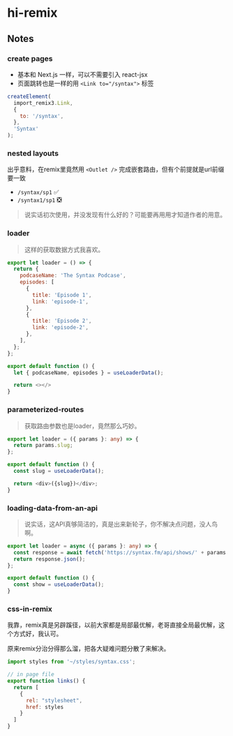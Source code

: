 # hi-remix

## Notes

### create pages

- 基本和 Next.js 一样，可以不需要引入 react-jsx
- 页面跳转也是一样的用 `<Link to="/syntax">` 标签

```js
createElement(
  import_remix3.Link,
  {
    to: '/syntax',
  },
  'Syntax'
);
```

### nested layouts

出乎意料，在remix里竟然用 `<Outlet />` 完成嵌套路由，但有个前提就是url前缀要一致

- `/syntax/sp1`  ✅
- `/syntax1/sp1` ❎

> 说实话初次使用，并没发现有什么好的？可能要再用用才知道作者的用意。

### loader

> 这样的获取数据方式我喜欢。

```js
export let loader = () => {
  return {
    podcaseName: 'The Syntax Podcase',
    episodes: [
      {
        title: 'Episode 1',
        link: 'episode-1',
      },
      {
        title: 'Episode 2',
        link: 'episode-2',
      },
    ],
  };
};

export default function () {
  let { podcaseName, episodes } = useLoaderData();

  return <></>
}
```

### parameterized-routes

> 获取路由参数也是loader，竟然那么巧妙。

```ts
export let loader = ({ params }: any) => {
  return params.slug;
};

export default function () {
  const slug = useLoaderData();

  return <div>({slug})</div>;
}
```

### loading-data-from-an-api

> 说实话，这API真够简洁的，真是出来新轮子，你不解决点问题，没人鸟啊。

```ts
export let loader = async ({ params }: any) => {
  const response = await fetch('https://syntax.fm/api/shows/' + params.show);
  return response.json();
};

export default function () {
  const show = useLoaderData();
}
```

### css-in-remix

我靠，remix真是另辟蹊径，以前大家都是局部最优解，老哥直接全局最优解，这个方式好，我认可。

原来remix分治分得那么溜，把各大疑难问题分散了来解决。

```js
import styles from '~/styles/syntax.css';

// in page file
export function links() {
  return [
    {
      rel: "stylesheet",
      href: styles
    }
  ]
}
```
